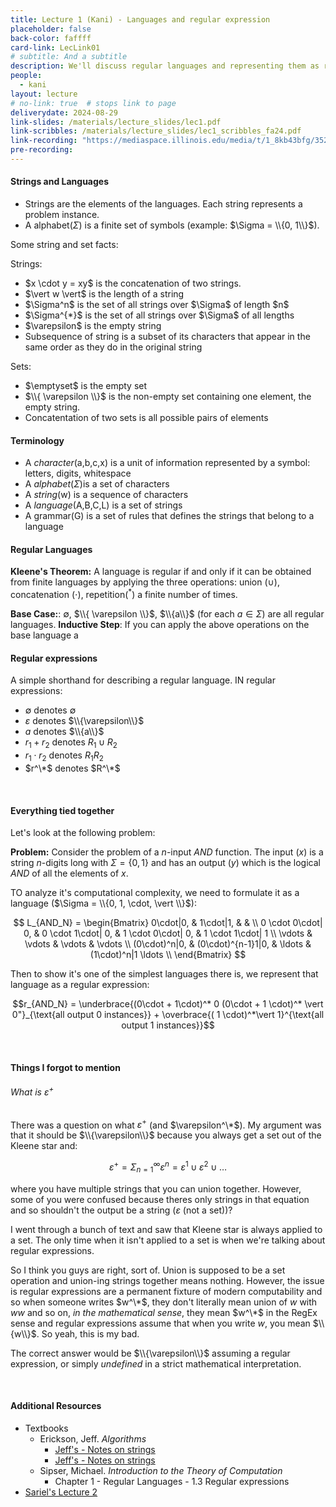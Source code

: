 ```yaml
---
title: Lecture 1 (Kani) - Languages and regular expression
placeholder: false
back-color: faffff
card-link: LecLink01
# subtitle: And a subtitle
description: We'll discuss regular languages and representing them as regular expressions (the OG RegEx). 
people:
  - kani
layout: lecture
# no-link: true  # stops link to page 
deliverydate: 2024-08-29
link-slides: /materials/lecture_slides/lec1.pdf
link-scribbles: /materials/lecture_slides/lec1_scribbles_fa24.pdf
link-recording: "https://mediaspace.illinois.edu/media/t/1_8kb43bfg/352822122"
pre-recording: 
---
```


#### Strings and Languages
- Strings are the elements of the languages. Each string represents a problem instance. 
- A alphabet($\Sigma$) is a finite set of symbols (example: $\Sigma = \\{0, 1\\}$).

Some string and set facts: 
<div class="row">
    <div class="col-md-6">
    Strings:
    <ul>
    <li>$x \cdot y = xy$ is the concatenation of two strings. </li>
    <li>$\vert w \vert$ is the length of a string </li>
    <li>$\Sigma^n$ is the set of all strings over $\Sigma$ of length $n$ </li>
    <li>$\Sigma^{*}$ is the set of all strings over $\Sigma$ of all lengths  </li>
    <li>$\varepsilon$ is the empty string </li>
    <li>Subsequence of string is a subset of its characters that appear in the same order as they do in the original string </li>
    </ul>
    </div>
    <div class="col-md-6">
    Sets:
    <ul>
    <li>$\emptyset$ is the empty set </li>
    <li>$\\{ \varepsilon \\}$ is the non-empty set containing one element, the empty string. </li>
    <li>Concatentation of two sets is all possible pairs of elements </li>
    </ul>
    </div>    
</div>

#### Terminology
- A *character*(a,b,c,x) is a unit of information represented by a symbol: letters, digits, whitespace
- A *alphabet*($\Sigma$)is a set of characters
- A *string*(w) is a sequence of characters
- A *language*(A,B,C,L) is a set of strings
- A grammar(G) is a set of rules that defines the strings that belong to a language

#### Regular Languages

**Kleene's Theorem:** A language is regular if and only if it can be obtained from finite languages by applying the three operations: union ($\cup$), concatenation ($\cdot$), repetition($^*$) a finite number of times. 

**Base Case:**: $\emptyset$, $\\{ \varepsilon \\}$, $\\{a\\}$ (for each $a \in \Sigma$) are all regular languages. 
**Inductive Step**: If you can apply the above operations on the base language a 

#### Regular expressions

A simple shorthand for describing a regular language. IN regular expressions: 

- $\emptyset$ denotes $\emptyset$
- $\varepsilon$ denotes $\\{\varepsilon\\}$
- $a$ denotes $\\{a\\}$
- $r_1+r_2$ denotes $R_1 \cup R_2$
- $r_1 \cdot r_2$ denotes $R_1R_2$
- $r^\*$ denotes $R^\*$


&nbsp;
#### Everything tied together

Let's look at the following problem: 

**Problem:** Consider the problem of a *n*-input *AND* function. The input ($x$) is a string $n$-digits long with $\Sigma = \{0,1\}$ and has an output ($y$) which is the logical *AND* of all the elements of $x$.  

TO analyze it's computational complexity, we need to formulate it as a language  ($\Sigma = \\{0, 1, \cdot, \vert \\}$): 

$$ L_{AND_N} = 
		\begin{Bmatrix}
			0\cdot|0, & 1\cdot|1, & &  \\
			0 \cdot 0\cdot| 0, & 0 \cdot 1\cdot| 0, & 1 \cdot 0\cdot| 0, & 1 \cdot 1\cdot| 1 \\
			\vdots & \vdots & \vdots & \vdots \\
			(0\cdot)^n|0, & (0\cdot)^{n-1}1|0, & \ldots & (1\cdot)^n|1 \ldots \\
		\end{Bmatrix} $$

Then to show it's one of the simplest languages there is, we represent that language as a regular expression:

$$r_{AND_N} = \underbrace{(0\cdot + 1\cdot)^* 0 (0\cdot + 1 \cdot)^* \vert 0"}_{\text{all output 0 instances}} + \overbrace{( 1 \cdot)^*\vert 1}^{\text{all output 1 instances}}$$

&nbsp;
#### Things I forgot to mention

###### What is $\varepsilon^+$

There was a question on what $\varepsilon^+$ (and $\varepsilon^\*$). My argument was that it should be $\\{\varepsilon\\}$ because you always get a set out of the Kleene star and: 

$$\varepsilon^+ = \Sigma_{n=1}^{\infty}\varepsilon^n = \varepsilon^1 \cup \varepsilon^2 \cup \ldots$$

where you have multiple strings that you can union together. However, some of you were confused because theres only strings in that equation and so shouldn't the output be a string ($\varepsilon$ (not a set))? 

I went through a bunch of text and saw that Kleene star is always applied to a set. The only time when it isn't applied to a set is when we're talking about regular expressions. 

So I think you guys are right, sort of. Union is supposed to be a set operation and union-ing strings together means nothing. However, the issue is regular expressions are a permanent fixture of modern computability and so when someone writes $w^\*$, they don't literally mean union of $w$ with $ww$ and so on, *in the mathematical sense*, they mean $w^\*$ in the RegEx sense and regular expressions assume that when you write $w$, you mean $\\{w\\}$. So yeah, this is my bad. 

The correct answer would be $\\{\varepsilon\\}$ assuming a regular expression, or simply *undefined* in a strict mathematical interpretation. 


&nbsp;
<h4>Additional Resources</h4>


* Textbooks 
  * Erickson, Jeff. *Algorithms* 
    * [Jeff's - Notes on strings](https://jeffe.cs.illinois.edu/teaching/algorithms/models/01-strings.pdf)
    * [Jeff's - Notes on strings](https://jeffe.cs.illinois.edu/teaching/algorithms/models/01-strings.pdf)
  * Sipser, Michael. *Introduction to the Theory of Computation*
    * Chapter 1 - Regular Languages - 1.3 Regular expressions
* [Sariel's Lecture 2](https://www.youtube.com/watch?v=_plrktuxUtg&list=PLaEwgrahG-LojthWv-NVyLQMIUsdOP8if&pp=iAQB)






